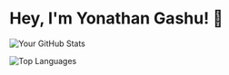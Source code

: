 # Hey, I'm Yonathan Gashu! 👋

<!-- GitHub Stats -->
![Your GitHub Stats](https://github-readme-stats.vercel.app/api?username=YonniGashu&show_icons=true&hide_title=true&count_private=true&theme=radical)

<!-- Most Used Languages -->
![Top Languages](https://github-readme-stats.vercel.app/api/top-langs/?username=YonniGashu&layout=compact&theme=radical)

